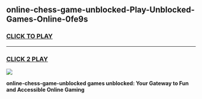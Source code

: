 
## online-chess-game-unblocked-Play-Unblocked-Games-Online-0fe9s
<h3>
<a href="https://premium76.site?title=online-chess-game-unblocked&ref=25A">CLICK TO PLAY</a></h3>
<hr>

<h3>
<a href="https://premium76.site?title=online-chess-game-unblocked&ref=25A">CLICK 2 PLAY</a>
  
</h3>

<a href="https://premium76.site?title=online-chess-game-unblocked&ref=25A"><img src="https://clearcache.store/games.png"></a>


**online-chess-game-unblocked games unblocked: Your Gateway to Fun and Accessible Online Gaming**

